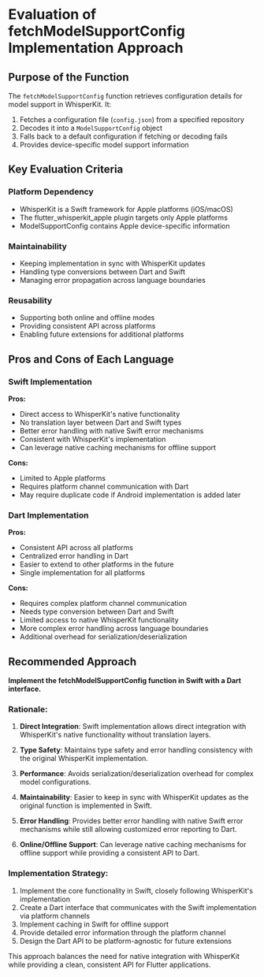 # Evaluation of fetchModelSupportConfig Implementation Approach

## Purpose of the Function

The `fetchModelSupportConfig` function retrieves configuration details for model support in WhisperKit. It:

1. Fetches a configuration file (`config.json`) from a specified repository
2. Decodes it into a `ModelSupportConfig` object
3. Falls back to a default configuration if fetching or decoding fails
4. Provides device-specific model support information

## Key Evaluation Criteria

### Platform Dependency
- WhisperKit is a Swift framework for Apple platforms (iOS/macOS)
- The flutter_whisperkit_apple plugin targets only Apple platforms
- ModelSupportConfig contains Apple device-specific information

### Maintainability
- Keeping implementation in sync with WhisperKit updates
- Handling type conversions between Dart and Swift
- Managing error propagation across language boundaries

### Reusability
- Supporting both online and offline modes
- Providing consistent API across platforms
- Enabling future extensions for additional platforms

## Pros and Cons of Each Language

### Swift Implementation

**Pros:**
- Direct access to WhisperKit's native functionality
- No translation layer between Dart and Swift types
- Better error handling with native Swift error mechanisms
- Consistent with WhisperKit's implementation
- Can leverage native caching mechanisms for offline support

**Cons:**
- Limited to Apple platforms
- Requires platform channel communication with Dart
- May require duplicate code if Android implementation is added later

### Dart Implementation

**Pros:**
- Consistent API across all platforms
- Centralized error handling in Dart
- Easier to extend to other platforms in the future
- Single implementation for all platforms

**Cons:**
- Requires complex platform channel communication
- Needs type conversion between Dart and Swift
- Limited access to native WhisperKit functionality
- More complex error handling across language boundaries
- Additional overhead for serialization/deserialization

## Recommended Approach

**Implement the fetchModelSupportConfig function in Swift with a Dart interface.**

### Rationale:

1. **Direct Integration**: Swift implementation allows direct integration with WhisperKit's native functionality without translation layers.

2. **Type Safety**: Maintains type safety and error handling consistency with the original WhisperKit implementation.

3. **Performance**: Avoids serialization/deserialization overhead for complex model configurations.

4. **Maintainability**: Easier to keep in sync with WhisperKit updates as the original function is implemented in Swift.

5. **Error Handling**: Provides better error handling with native Swift error mechanisms while still allowing customized error reporting to Dart.

6. **Online/Offline Support**: Can leverage native caching mechanisms for offline support while providing a consistent API to Dart.

### Implementation Strategy:

1. Implement the core functionality in Swift, closely following WhisperKit's implementation
2. Create a Dart interface that communicates with the Swift implementation via platform channels
3. Implement caching in Swift for offline support
4. Provide detailed error information through the platform channel
5. Design the Dart API to be platform-agnostic for future extensions

This approach balances the need for native integration with WhisperKit while providing a clean, consistent API for Flutter applications.
